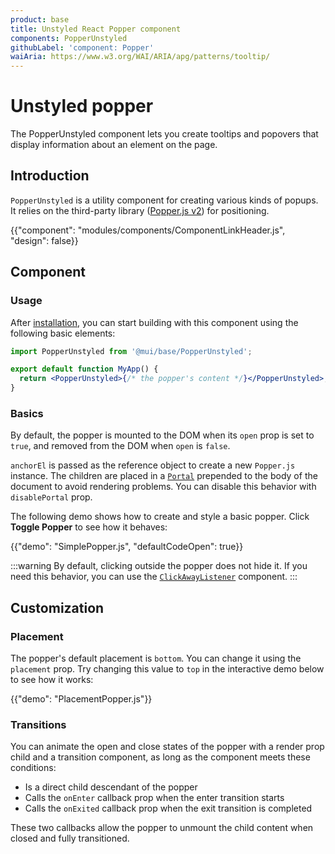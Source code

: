 ```yaml
---
product: base
title: Unstyled React Popper component
components: PopperUnstyled
githubLabel: 'component: Popper'
waiAria: https://www.w3.org/WAI/ARIA/apg/patterns/tooltip/
---
```


# Unstyled popper

<p class="description">The PopperUnstyled component lets you create tooltips and popovers that display information about an element on the page.</p>

## Introduction

`PopperUnstyled` is a utility component for creating various kinds of popups. It relies on the third-party library ([Popper.js v2](https://popper.js.org/docs/v2/)) for positioning.

{{"component": "modules/components/ComponentLinkHeader.js", "design": false}}

## Component

### Usage

After [installation](/base/getting-started/installation/), you can start building with this component using the following basic elements:

```jsx
import PopperUnstyled from '@mui/base/PopperUnstyled';

export default function MyApp() {
  return <PopperUnstyled>{/* the popper's content */}</PopperUnstyled>;
}
```

### Basics

By default, the popper is mounted to the DOM when its `open` prop is set to `true`, and removed from the DOM when `open` is `false`.

`anchorEl` is passed as the reference object to create a new `Popper.js` instance. The children are placed in a [`Portal`](/base/react-portal/) prepended to the body of the document to avoid rendering problems. You can disable this behavior with `disablePortal` prop.

The following demo shows how to create and style a basic popper. Click **Toggle Popper** to see how it behaves:

{{"demo": "SimplePopper.js", "defaultCodeOpen": true}}

:::warning
By default, clicking outside the popper does not hide it. If you need this behavior, you can use the [`ClickAwayListener`](/base/react-click-away-listener/) component.
:::

## Customization

### Placement

The popper's default placement is `bottom`. You can change it using the `placement` prop. Try changing this value to `top` in the interactive demo below to see how it works:

{{"demo": "PlacementPopper.js"}}

### Transitions

You can animate the open and close states of the popper with a render prop child and a transition component, as long as the component meets these conditions:

- Is a direct child descendant of the popper
- Calls the `onEnter` callback prop when the enter transition starts
- Calls the `onExited` callback prop when the exit transition is completed

These two callbacks allow the popper to unmount the child content when closed and fully transitioned.
